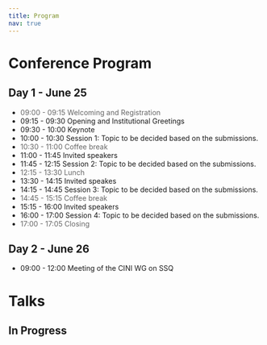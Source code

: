 ```yaml
---
title: Program
nav: true
---
```


# Conference Program

## Day 1 - June 25
- <font color="#666">09:00 - 09:15 Welcoming and Registration</font>
- 09:15 - 09:30 Opening and Institutional Greetings
- 09:30 - 10:00 Keynote
- 10:00 - 10:30 Session 1: Topic to be decided based on the submissions. <!-- Performance Modelling & Dependability -->
- <font color="#666">10:30 - 11:00 Coffee break</font>
- 11:00 - 11:45 Invited speakers
- 11:45 - 12:15	Session 2: Topic to be decided based on the submissions. <!--Cloud and Edge Computing -->
- <font color="#666">12:15 - 13:30 Lunch</font>
- 13:30 - 14:15 Invited speakes
- 14:15 - 14:45	Session 3: Topic to be decided based on the submissions. <!--Tools and Frameworks -->
- <font color="#666">14:45 - 15:15 Coffee break</font>
- 15:15 - 16:00	Invited speakers
- 16:00 - 17:00	Session 4: Topic to be decided based on the submissions. <!--Artificial Intelligence / Machine Learning -->
- <font color="#666">17:00 - 17:05 Closing</font>

## Day 2 - June 26
- 09:00 - 12:00 Meeting of the CINI WG on SSQ


# Talks

## **In Progress**